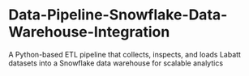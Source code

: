# Data-Pipeline-Snowflake-Data-Warehouse-Integration
A Python-based ETL pipeline that collects, inspects, and loads Labatt datasets into a Snowflake data warehouse for scalable analytics
